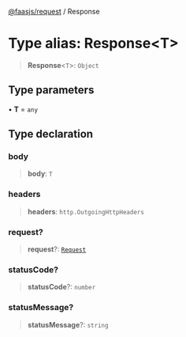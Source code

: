 [@faasjs/request](../README.md) / Response

# Type alias: Response\<T\>

> **Response**\<`T`\>: `Object`

## Type parameters

• **T** = `any`

## Type declaration

### body

> **body**: `T`

### headers

> **headers**: `http.OutgoingHttpHeaders`

### request?

> **request**?: [`Request`](Request.md)

### statusCode?

> **statusCode**?: `number`

### statusMessage?

> **statusMessage**?: `string`
